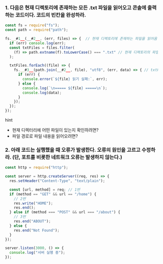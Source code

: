 ### 1. 다음은 현재 디렉토리에 존재하는 모든 .txt 파일을 읽어오고 콘솔에 출력하는 코드이다. 코드의 빈칸을 완성하라.

```javascript
const fs = require("fs");
const path = require("path");

fs.__#1__(__#2__, (err, files) => {  // 현재 디렉토리에 존재하는 파일을 읽어옴
  if (err) console.log(err);
  const txtFiles = files.filter(
    (f) => path.extname(f).toLowerCase() === ".txt" // 현재 디렉토리의 파일 중 .txt 파일만 txtFiles에 저장
  );

  txtFiles.forEach((file) => {
    fs.__#3__(path.join(__#2__, file), "utf8", (err, data) => { // txtFiles에 저장된 각 파일을 하나씩 읽어옴
      if (err) {
        console.error(`${file} 읽기 실패:`, err);
      } else {
        console.log(`\n===== ${file} =====\n`);
        console.log(data);
      }
    });
  });
});
```

hint

- 현재 디렉터리에 어떤 파일이 있는지 확인하려면?
- 파일 경로로 파일 내용을 읽어오려면?

### 2. 아래 코드는 실행했을 때 오류가 발생한다. 오류의 원인을 고르고 수정하라. (단, 포트를 비롯한 네트워크 오류는 발생하지 않는다.)

```javascript
const http = require("http");

const server = http.createServer((req, res) => {
  res.setHeader("Content-Type", "text/plain");

  const [url, method] = req; // 1번
  if (method == "GET" && url == "/home") {
    // 2번
    res.write("HOME");
    res.end();
  } else if (method === "POST" && url === "/about") {
    // 3번
    res.end("ABOUT");
  } else {
    res.end("Not Found");
  }
});

server.listen(3000, () => {
  console.log("서버 실행 중");
});
```
